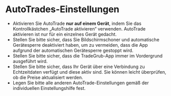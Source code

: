 # **AutoTrades-Einstellungen**

- Aktivieren Sie AutoTrade **nur auf einem Gerät**, indem Sie das Kontrollkästchen „AutoTrade aktivieren“ verwenden. AutoTrade aktivieren ist nur für ein einzelnes Gerät gedacht.
- Stellen Sie bitte sicher, dass Sie Bildschirmschoner und automatische Gerätesperre deaktiviert haben, um zu vermeiden, dass die App aufgrund der automatischen Gerätesperre gestoppt wird.
- Stellen Sie bitte sicher, dass die TradeGrub-App immer im Vordergrund ausgeführt wird.
- Stellen Sie bitte sicher, dass Ihr Gerät über eine Verbindung zu Echtzeitdaten verfügt und diese aktiv sind. Sie können leicht überprüfen, ob die Preise aktualisiert werden.
- Legen Sie bitte alle anderen AutoTrade-Einstellungen gemäß der individuellen Einstellungshilfe fest.

